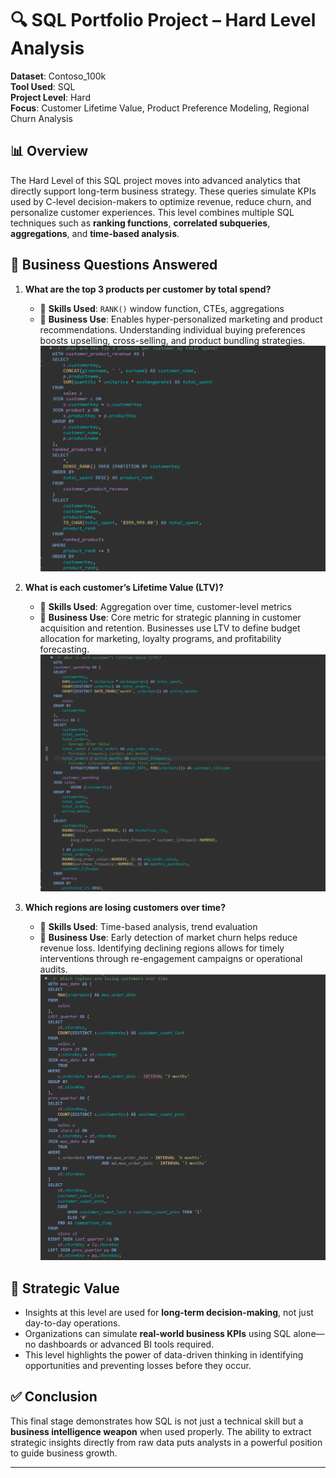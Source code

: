 # 🔍 SQL Portfolio Project – Hard Level Analysis  
**Dataset**: Contoso_100k  
**Tool Used**: SQL  
**Project Level**: Hard  
**Focus**: Customer Lifetime Value, Product Preference Modeling, Regional Churn Analysis

## 📊 Overview  
The Hard Level of this SQL project moves into advanced analytics that directly support long-term business strategy. These queries simulate KPIs used by C-level decision-makers to optimize revenue, reduce churn, and personalize customer experiences. This level combines multiple SQL techniques such as **ranking functions**, **correlated subqueries**, **aggregations**, and **time-based analysis**.

## 🎯 Business Questions Answered  

1. **What are the top 3 products per customer by total spend?**  
   - 📌 **Skills Used**: `RANK()` window function, CTEs, aggregations  
   - 🧠 **Business Use**: Enables hyper-personalized marketing and product recommendations. Understanding individual buying preferences boosts upselling, cross-selling, and product bundling strategies.
   ![What are the top 3 products per customer by total spend?](1.1.png)

2. **What is each customer’s Lifetime Value (LTV)?**  
   - 📌 **Skills Used**: Aggregation over time, customer-level metrics  
   - 🧠 **Business Use**: Core metric for strategic planning in customer acquisition and retention. Businesses use LTV to define budget allocation for marketing, loyalty programs, and profitability forecasting.
    ![What is each customer’s Lifetime Value (LTV)?](2.1.png)
3. **Which regions are losing customers over time?**  
   - 📌 **Skills Used**: Time-based analysis, trend evaluation  
   - 🧠 **Business Use**: Early detection of market churn helps reduce revenue loss. Identifying declining regions allows for timely interventions through re-engagement campaigns or operational audits.
   ![Which regions are losing customers over time?](3.1.png)

## 🧠 Strategic Value
- Insights at this level are used for **long-term decision-making**, not just day-to-day operations.
- Organizations can simulate **real-world business KPIs** using SQL alone—no dashboards or advanced BI tools required.
- This level highlights the power of data-driven thinking in identifying opportunities and preventing losses before they occur.

## ✅ Conclusion
This final stage demonstrates how SQL is not just a technical skill but a **business intelligence weapon** when used properly. The ability to extract strategic insights directly from raw data puts analysts in a powerful position to guide business growth.

---
